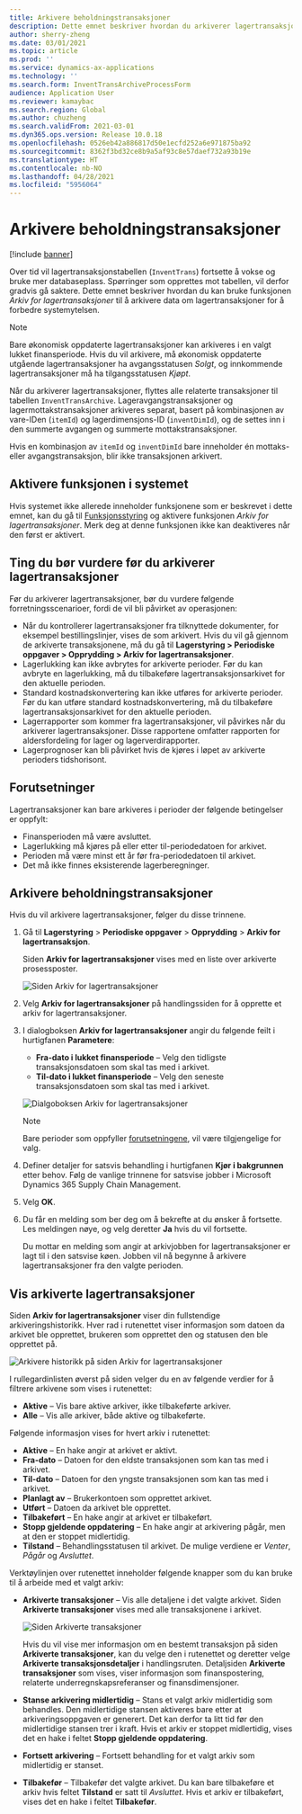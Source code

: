 ```yaml
---
title: Arkivere beholdningstransaksjoner
description: Dette emnet beskriver hvordan du arkiverer lagertransaksjonsdata for å forbedre systemytelsen.
author: sherry-zheng
ms.date: 03/01/2021
ms.topic: article
ms.prod: ''
ms.service: dynamics-ax-applications
ms.technology: ''
ms.search.form: InventTransArchiveProcessForm
audience: Application User
ms.reviewer: kamaybac
ms.search.region: Global
ms.author: chuzheng
ms.search.validFrom: 2021-03-01
ms.dyn365.ops.version: Release 10.0.18
ms.openlocfilehash: 0526eb42a886817d50e1ecfd252a6e971875ba92
ms.sourcegitcommit: 8362f3bd32ce8b9a5af93c8e57daef732a93b19e
ms.translationtype: HT
ms.contentlocale: nb-NO
ms.lasthandoff: 04/28/2021
ms.locfileid: "5956064"
---
```

# <a name="archive-inventory-transactions"></a>Arkivere beholdningstransaksjoner

[!include [banner](../../includes/banner.md)]

Over tid vil lagertransaksjonstabellen (`InventTrans`) fortsette å vokse og bruke mer databaseplass. Spørringer som opprettes mot tabellen, vil derfor gradvis gå saktere. Dette emnet beskriver hvordan du kan bruke funksjonen *Arkiv for lagertransaksjoner* til å arkivere data om lagertransaksjoner for å forbedre systemytelsen.

> [!NOTE]
> Bare økonomisk oppdaterte lagertransaksjoner kan arkiveres i en valgt lukket finansperiode. Hvis du vil arkivere, må økonomisk oppdaterte utgående lagertransaksjoner ha avgangsstatusen *Solgt*, og innkommende lagertransaksjoner må ha tilgangsstatusen *Kjøpt*.

Når du arkiverer lagertransaksjoner, flyttes alle relaterte transaksjoner til tabellen `InventTransArchive`. Lageravgangstransaksjoner og lagermottakstransaksjoner arkiveres separat, basert på kombinasjonen av vare-IDen (`itemId`) og lagerdimensjons-ID (`inventDimId`), og de settes inn i den summerte avgangen og summerte mottakstransaksjoner.

Hvis en kombinasjon av `itemId` og `inventDimId` bare inneholder én mottaks- eller avgangstransaksjon, blir ikke transaksjonen arkivert.

## <a name="turn-on-the-feature-in-your-system"></a>Aktivere funksjonen i systemet

Hvis systemet ikke allerede inneholder funksjonene som er beskrevet i dette emnet, kan du gå til [Funksjonsstyring](../../fin-ops-core/fin-ops/get-started/feature-management/feature-management-overview.md) og aktivere funksjonen *Arkiv for lagertransaksjoner*. Merk deg at denne funksjonen ikke kan deaktiveres når den først er aktivert.

## <a name="things-to-consider-before-you-archive-inventory-transactions"></a>Ting du bør vurdere før du arkiverer lagertransaksjoner

Før du arkiverer lagertransaksjoner, bør du vurdere følgende forretningsscenarioer, fordi de vil bli påvirket av operasjonen:

- Når du kontrollerer lagertransaksjoner fra tilknyttede dokumenter, for eksempel bestillingslinjer, vises de som arkivert. Hvis du vil gå gjennom de arkiverte transaksjonene, må du gå til **Lagerstyring \> Periodiske oppgaver \> Opprydding \> Arkiv for lagertransaksjoner**.
- Lagerlukking kan ikke avbrytes for arkiverte perioder. Før du kan avbryte en lagerlukking, må du tilbakeføre lagertransaksjonsarkivet for den aktuelle perioden.
- Standard kostnadskonvertering kan ikke utføres for arkiverte perioder. Før du kan utføre standard kostnadskonvertering, må du tilbakeføre lagertransaksjonsarkivet for den aktuelle perioden.
- Lagerrapporter som kommer fra lagertransaksjoner, vil påvirkes når du arkiverer lagertransaksjoner. Disse rapportene omfatter rapporten for aldersfordeling for lager og lagerverdirapporter.
- Lagerprognoser kan bli påvirket hvis de kjøres i løpet av arkiverte perioders tidshorisont.

## <a name="prerequisites"></a>Forutsetninger

Lagertransaksjoner kan bare arkiveres i perioder der følgende betingelser er oppfylt:

- Finansperioden må være avsluttet.
- Lagerlukking må kjøres på eller etter til-periodedatoen for arkivet.
- Perioden må være minst ett år før fra-periodedatoen til arkivet.
- Det må ikke finnes eksisterende lagerberegninger.

## <a name="archive-inventory-transactions"></a>Arkivere beholdningstransaksjoner

Hvis du vil arkivere lagertransaksjoner, følger du disse trinnene.

1. Gå til **Lagerstyring** \> **Periodiske oppgaver** \> **Opprydding** \> **Arkiv for lagertransaksjon**.

    Siden **Arkiv for lagertransaksjoner** vises med en liste over arkiverte prosessposter.

    ![Siden Arkiv for lagertransaksjoner](media/archive-inventory-empty.png "Siden Arkiv for lagertransaksjoner")

1. Velg **Arkiv for lagertransaksjoner** på handlingssiden for å opprette et arkiv for lagertransaksjoner.
1. I dialogboksen **Arkiv for lagertransaksjoner** angir du følgende feilt i hurtigfanen **Parametere**:

    - **Fra-dato i lukket finansperiode** – Velg den tidligste transaksjonsdatoen som skal tas med i arkivet.
    - **Til-dato i lukket finansperiode** – Velg den seneste transaksjonsdatoen som skal tas med i arkivet.

    ![Dialgoboksen Arkiv for lagertransaksjoner](media/archive-inventory-dates.png "Dialgoboksen Arkiv for lagertransaksjoner")

    > [!NOTE]
    > Bare perioder som oppfyller [forutsetningene](#prerequisites), vil være tilgjengelige for valg.

1. Definer detaljer for satsvis behandling i hurtigfanen **Kjør i bakgrunnen** etter behov. Følg de vanlige trinnene for satsvise jobber i Microsoft Dynamics 365 Supply Chain Management.
1. Velg **OK**.
1. Du får en melding som ber deg om å bekrefte at du ønsker å fortsette. Les meldingen nøye, og velg deretter **Ja** hvis du vil fortsette.

    Du mottar en melding som angir at arkivjobben for lagertransaksjoner er lagt til i den satsvise køen. Jobben vil nå begynne å arkivere lagertransaksjoner fra den valgte perioden.

## <a name="view-archived-inventory-transactions"></a>Vis arkiverte lagertransaksjoner

Siden **Arkiv for lagertransaksjoner** viser din fullstendige arkiveringshistorikk. Hver rad i rutenettet viser informasjon som datoen da arkivet ble opprettet, brukeren som opprettet den og statusen den ble opprettet på.

![Arkivere historikk på siden Arkiv for lagertransaksjoner](media/archive-inventory-full.png "Arkivere historikk på siden Arkiv for lagertransaksjoner")

I rullegardinlisten øverst på siden velger du en av følgende verdier for å filtrere arkivene som vises i rutenettet:

- **Aktive** – Vis bare aktive arkiver, ikke tilbakeførte arkiver.
- **Alle** – Vis alle arkiver, både aktive og tilbakeførte.

Følgende informasjon vises for hvert arkiv i rutenettet:

- **Aktive** – En hake angir at arkivet er aktivt.
- **Fra-dato** – Datoen for den eldste transaksjonen som kan tas med i arkivet.
- **Til-dato** – Datoen for den yngste transaksjonen som kan tas med i arkivet.
- **Planlagt av** – Brukerkontoen som opprettet arkivet.
- **Utført** – Datoen da arkivet ble opprettet.
- **Tilbakeført** – En hake angir at arkivet er tilbakeført.
- **Stopp gjeldende oppdatering** – En hake angir at arkivering pågår, men at den er stoppet midlertidig.
- **Tilstand** – Behandlingsstatusen til arkivet. De mulige verdiene er *Venter*, *Pågår* og *Avsluttet*.

Verktøylinjen over rutenettet inneholder følgende knapper som du kan bruke til å arbeide med et valgt arkiv:

- **Arkiverte transaksjoner** – Vis alle detaljene i det valgte arkivet. Siden **Arkiverte transaksjoner** vises med alle transaksjonene i arkivet.

    ![Siden Arkiverte transaksjoner](media/archive-inventory-transactions.png "Siden Arkiverte transaksjoner")

    Hvis du vil vise mer informasjon om en bestemt transaksjon på siden **Arkiverte transaksjoner**, kan du velge den i rutenettet og deretter velge **Arkiverte transaksjonsdetaljer** i handlingsruten. Detaljsiden **Arkiverte transaksjoner** som vises, viser informasjon som finanspostering, relaterte underregnskapsreferanser og finansdimensjoner.

- **Stanse arkivering midlertidig** – Stans et valgt arkiv midlertidig som behandles. Den midlertidige stansen aktiveres bare etter at arkiveringsoppgaven er generert. Det kan derfor ta litt tid før den midlertidige stansen trer i kraft. Hvis et arkiv er stoppet midlertidig, vises det en hake i feltet **Stopp gjeldende oppdatering**.
- **Fortsett arkivering** – Fortsett behandling for et valgt arkiv som midlertidig er stanset.
- **Tilbakefør** – Tilbakefør det valgte arkivet. Du kan bare tilbakeføre et arkiv hvis feltet **Tilstand** er satt til *Avsluttet*. Hvis et arkiv er tilbakeført, vises det en hake i feltet **Tilbakefør**.
